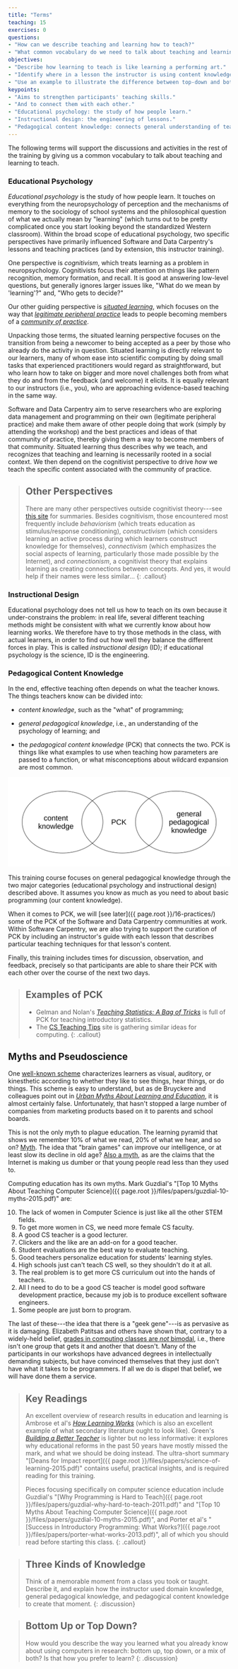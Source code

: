```yaml
---
title: "Terms"
teaching: 15
exercises: 0
questions:
- "How can we describe teaching and learning how to teach?"
- "What common vocabulary do we need to talk about teaching and learning?"
objectives:
- "Describe how learning to teach is like learning a performing art."
- "Identify where in a lesson the instructor is using content knowledge, general knowledge, and pedagogical content knowledge."
- "Use an example to illustrate the difference between top-down and bottom-up learning."
keypoints:
- "Aims to strengthen participants' teaching skills."
- "And to connect them with each other."
- "Educational psychology: the study of how people learn."
- "Instructional design: the engineering of lessons."
- "Pedagogical content knowledge: connects general understanding of teaching to domain-specific content."
---
```


The following terms will support the discussions and activities in the rest of the training
by giving us a common vocabulary to talk about teaching and learning to teach.

### Educational Psychology

*Educational psychology* is the study of how people learn.
It touches on everything from the neuropsychology of perception and the mechanisms of memory
to the sociology of school systems
and the philosophical question of what we actually mean by "learning"
(which turns out to be pretty complicated once you start looking beyond the standardized Western classroom).
Within the broad scope of educational psychology,
two specific perspectives have primarily influenced Software and Data Carpentry's lessons and teaching practices
(and by extension, this instructor training).

One perspective is *cognitivism*,
which treats learning as a problem in neuropsychology.
Cognitivists focus their attention on things like pattern recognition,
memory formation, and recall. It is good at answering low-level questions,
but generally ignores larger issues like, "What do we mean by 'learning'?"
and, "Who gets to decide?"

Our other guiding perspective is
*[situated learning][wikipedia-situated-learning]*,
which focuses on the way that
*[legitimate peripheral practice][wikipedia-peripheral]*
leads to people becoming members of
a *[community of practice][wikipedia-cop]*.

Unpacking those terms,
the situated learning perspective focuses on the transition from
being a newcomer to being accepted as a peer by those who already do the activity in question.
Situated learning is directly relevant to our learners,
many of whom ease into scientific computing by doing small tasks
that experienced practitioners would regard as straightforward,
but who learn how to take on bigger and more novel challenges
both from what they do and from the feedback (and welcome) it elicits.
It is equally relevant to our instructors (i.e., you),
who are approaching evidence-based teaching in the same way.

Software and Data Carpentry aim to serve researchers
who are exploring data management and programming on their own (legitimate peripheral practice)
and make them aware of other people doing that work (simply by attending the workshop)
and the best practices and ideas of that community of practice,
thereby giving them a way to become members of that community.
Situated learning thus describes why we teach,
and recognizes that teaching and learning is necessarily rooted in a social context.
We then depend on the cognitivist perspective
to drive *how* we teach the specific content associated with the community of practice.

> ## Other Perspectives
>
> There are many other perspectives outside cognitivist theory---see
> [this site][learning-theories] for summaries.
> Besides cognitivism,
> those encountered most frequently include *behaviorism*
> (which treats education as stimulus/response conditioning),
> *constructivism*
> (which considers learning an active process during which learners construct knowledge for themselves),
> *connectivism*
> (which emphasizes the social aspects of learning, particularly those made possible by the Internet),
> and *connectionism*,
> a cognitivist theory that explains learning as creating connections between concepts.
> And yes,
> it would help if their names were less similar...
{: .callout}

### Instructional Design

Educational psychology does not tell us how to teach on its own
because it under-constrains the problem:
in real life,
several different teaching methods might be consistent with what we currently know about how learning works.
We therefore have to try those methods in the class,
with actual learners,
in order to find out how well they balance the different forces in play.
This is called *instructional design* (ID);
if educational psychology is the science,
ID is the engineering.

### Pedagogical Content Knowledge

In the end, effective teaching often depends on what the teacher knows.
The things teachers know can be divided into:

*   *content knowledge*, such as the "what" of programming;

*   *general pedagogical knowledge*, i.e., an understanding of the
    psychology of learning; and

*   the *pedagogical content knowledge* (PCK) that connects the two.
    PCK is things like what examples to use when teaching how parameters are passed to a function,
    or what misconceptions about wildcard expansion are most common.

![Pedagogical Content Knowledge](../fig/pck.svg)

This training course focuses on general pedagogical knowledge
through the two major categories
(educational psychology and instructional design) described above.
It assumes you know as much as you need to about basic programming
(our content knowledge).

When it comes to PCK,
we will [see later]({{ page.root }}/16-practices/)
some of the PCK of the Software and Data Carpentry communities at work.  Within
Software Carpentry, we are also trying to support the curation of PCK by including
an instructor's guide with each lesson that describes particular teaching
techniques for that lesson's content.

Finally, this training includes times for discussion, observation, and feedback,
precisely so that participants are able to share their PCK with each other over
the course of the next two days.

> ## Examples of PCK
>
> *   Gelman and Nolan's *[Teaching Statistics: A Bag of Tricks][amazon-statistics]*
>     is full of PCK for teaching introductory statistics.
> *   The [CS Teaching Tips][cs-teaching-tips] site
>     is gathering similar ideas for computing.
{: .callout}

## Myths and Pseudoscience

One [well-known scheme][wikipedia-learning-modalities]
characterizes learners as visual, auditory, or kinesthetic
according to whether they like to see things, hear things, or do things.
This scheme is easy to understand,
but as de Bruyckere and colleagues point out in *[Urban Myths About Learning and Education][amazon-myths]*,
it is almost certainly false.
Unfortunately,
that hasn't stopped a large number of companies from marketing products based on it
to parents and school boards.

This is not the only myth to plague education.
The learning pyramid that shows we remember 10% of what we read,
20% of what we hear,
and so on?
[Myth][amazon-myths].
The idea that "brain games" can improve our intelligence,
or at least slow its decline in old age?
[Also a myth][amazon-myths],
as are the claims that the Internet is making us dumber
or that young people read less than they used to.

Computing education has its own myths.
Mark Guzdial's "[Top 10 Myths About Teaching Computer Science]({{ page.root }}/files/papers/guzdial-10-myths-2015.pdf)"
are:

<ol>
  <li value="10">The lack of women in Computer Science is just like all the other STEM fields.</li>
  <li value="9">To get more women in CS, we need more female CS faculty.</li>
  <li value="8">A good CS teacher is a good lecturer.</li>
  <li value="7">Clickers and the like are an add-on for a good teacher.</li>
  <li value="6">Student evaluations are the best way to evaluate teaching.</li>
  <li value="5">Good teachers personalize education for students' learning styles.</li>
  <li value="4">High schools just can't teach CS well, so they shouldn't do it at all.</li>
  <li value="3">The real problem is to get more CS curriculum out into the hands of teachers.</li>
  <li value="2">All I need to do to be a good CS teacher is model good software development practice, because my job is to produce excellent software engineers.</li>
  <li value="1">Some people are just born to program.</li>
</ol>

The last of these---the idea that there is a "geek gene"---is as pervasive as it is damaging.
Elizabeth Patitsas and others have shown that,
contrary to a widely-held belief,
[grades in computing classes are *not* bimodal][patitsas-bimodal],
i.e.,
there isn't one group that gets it and another that doesn't.
Many of the participants in our workshops have advanced degrees in intellectually demanding subjects,
but have convinced themselves that they just don't have what it takes to be programmers.
If all we do is dispel that belief,
we will have done them a service.

> ## Key Readings
> An excellent overview of research results in education and learning is
> Ambrose et al's *[How Learning Works][amazon-hlw]*
> (which is also an excellent example of what secondary literature ought to look like).
> Green's *[Building a Better Teacher][amazon-babt]*
> is lighter but no less informative:
> it explores why educational reforms in the past 50 years have mostly missed the mark,
> and what we should be doing instead.
> The ultra-short summary "[Deans for Impact report]({{ page.root }}/files/papers/science-of-learning-2015.pdf)"
> contains useful, practical insights, and is required reading for this training.
>
> Pieces focusing specifically on computer science education include
> Guzdial's "[Why Programming is Hard to Teach]({{ page.root }}/files/papers/guzdial-why-hard-to-teach-2011.pdf)"
> and "[Top 10 Myths About Teaching Computer Science]({{ page.root }}/files/papers/guzdial-10-myths-2015.pdf)",
> and Porter et al's "[Success in Introductory Programming: What Works?]({{ page.root }}/files/papers/porter-what-works-2013.pdf)",
> all of which you should read before starting this class.
{: .callout}

> ## Three Kinds of Knowledge
>
> Think of a memorable moment from a class you took or taught.
> Describe it,
> and explain how the instructor used domain knowledge,
> general pedagogical knowledge,
> and pedagogical content knowledge to create that moment.
{: .discussion}

> ## Bottom Up or Top Down?
>
> How would you describe the way you learned what you already know
> about using computers in research:
> bottom up, top down, or a mix of both?
> Is that how you prefer to learn?
{: .discussion}

[amazon-babt]: http://www.amazon.com/Building-Better-Teacher-Teaching-Everyone/dp/0393081591/
[amazon-big-picture]: http://www.amazon.com/Big-Picture-Education-Everyones-Business/dp/0871209713/
[amazon-hlw]: http://www.amazon.com/How-Learning-Works-Research-Based-Jossey-Bass/dp/0470484101/
[amazon-myths]: https://www.amazon.com/Urban-Myths-about-Learning-Education/dp/0128015373/
[amazon-statistics]: http://www.amazon.com/Teaching-Statistics-Tricks-Andrew-Gelman/dp/0198572247/
[cs-teaching-tips]: http://csteachingtips.org/
[learning-theories]: http://www.learning-theories.com/
[patitsas-bimodal]: http://dl.acm.org/citation.cfm?id=2960312
[wikipedia-cop]: https://en.wikipedia.org/wiki/Community_of_practice
[wikipedia-grounded-theory]: https://en.wikipedia.org/wiki/Grounded_theory
[wikipedia-learning-modalities]: https://en.wikipedia.org/wiki/Learning_styles#Learning_modalities
[wikipedia-peripheral]: https://en.wikipedia.org/wiki/Legitimate_peripheral_participation
[wikipedia-phonics]: http://en.wikipedia.org/wiki/Phonics
[wikipedia-situated-learning]: https://en.wikipedia.org/wiki/Situated_learning
[wikipedia-whole-language]: http://en.wikipedia.org/wiki/Whole_language
